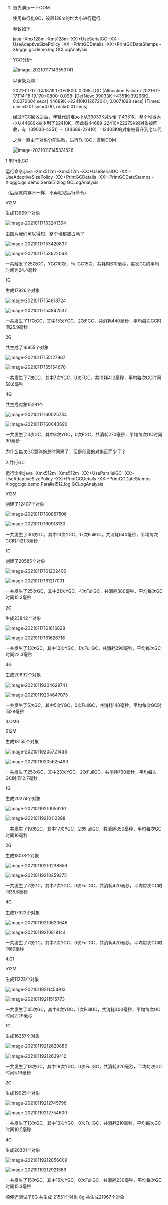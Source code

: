 1. 首先演示一下OOM

   使用串行化GC，设置128m的堆大小进行运行

   参数如下:

   java -Xmx128m -Xms128m -XX:+UseSerialGC -XX:-UseAdaptiveSizePolicy -XX:+PrintGCDetails -XX:+PrintGCDateStamps -Xloggc:gc.demo.log GCLogAnalysis

   YGC分析:

   ![image-20210117143550741](C:\Users\shitiancheng\AppData\Roaming\Typora\typora-user-images\image-20210117143550741.png)

   以该条为例：

   2021-01-17T14:18:19.170+0800: 0.098: [GC (Allocation Failure) 2021-01-17T14:18:19.170+0800: 0.098: [DefNew: 39033K->4351K(39296K), 0.0070604 secs] 44689K->22410K(126720K), 0.0071098 secs] [Times: user=0.01 sys=0.00, real=0.01 secs] 

   经过YGC回收之后，年轻代的堆大小从39033K减少到了4351K，整个堆得大小从44689k减少到了22410K，因此有44689-22410=22279K的对象被回收，有（39033-4351）-（44689-22410）=12403K的对象被晋升到老年代

   之后一直由于对象分配失败，进行FullGC，直到OOM

   ![image-20210117145331526](C:\Users\shitiancheng\AppData\Roaming\Typora\typora-user-images\image-20210117145331526.png)

   

1.串行化GC

运行命令:java -Xmx512m -Xms512m -XX:+UseSerialGC -XX:-UseAdaptiveSizePolicy -XX:+PrintGCDetails -XX:+PrintGCDateStamps -Xloggc:gc.demo.Serial512log GCLogAnalysis

（后续就内存不一样，不再粘贴运行命令）

512M

生成13669个对象

![image-20210117153241364](C:\Users\shitiancheng\AppData\Roaming\Typora\typora-user-images\image-20210117153241364.png)

由图片我们可以得知，整个堆都被占满了

![image-20210117153420837](C:\Users\shitiancheng\AppData\Roaming\Typora\typora-user-images\image-20210117153420837.png)

![image-20210117153622063](C:\Users\shitiancheng\AppData\Roaming\Typora\typora-user-images\image-20210117153622063.png)

一共触发了25次GC，YGC10次，FullGC15次，共耗时610毫秒，每次GC的平均时间为24.4毫秒

1G

生成17826个对象

![image-20210117154818724](C:\Users\shitiancheng\AppData\Roaming\Typora\typora-user-images\image-20210117154818724.png)

![image-20210117154842537](C:\Users\shitiancheng\AppData\Roaming\Typora\typora-user-images\image-20210117154842537.png)

一共发生了17次GC，其中15次YGC，2次FGC，共消耗440毫秒，平均每次GC时间25.9毫秒

2G

共生成了16955个对象

![image-20210117155127967](C:\Users\shitiancheng\AppData\Roaming\Typora\typora-user-images\image-20210117155127967.png)

![image-20210117155154670](C:\Users\shitiancheng\AppData\Roaming\Typora\typora-user-images\image-20210117155154670.png)

一共发生了7次GC，其中7次YGC，0次FGC，共消耗410毫秒，平均每次GC时间58.6毫秒

4G

共生成对象15291个

![image-20210117160025734](C:\Users\shitiancheng\AppData\Roaming\Typora\typora-user-images\image-20210117160025734.png)

![image-20210117160040690](C:\Users\shitiancheng\AppData\Roaming\Typora\typora-user-images\image-20210117160040690.png)

一共发生了3次GC，其中3次YGC，0次FGC，共消耗270毫秒，平均每次GC时间90毫秒

为什么每次GC暂停的总时间短了，但是创建的对象反而少了？

2.并行GC

运行命令:java -Xmx512m -Xms512m -XX:+UseParallelGC -XX:-UseAdaptiveSizePolicy -XX:+PrintGCDetails -XX:+PrintGCDateStamps -Xloggc:gc.demo.Parallel512.log GCLogAnalysis

512M

创建了12407个对象

![image-20210117160857506](C:\Users\shitiancheng\AppData\Roaming\Typora\typora-user-images\image-20210117160857506.png)

![image-20210117160918130](C:\Users\shitiancheng\AppData\Roaming\Typora\typora-user-images\image-20210117160918130.png)

一共发生了30次GC，其中13次YGC，17次FullGC，共消耗640毫秒，平均每次GC时间21.3毫秒

1G

创建了20585个对象

![image-20210117161202406](C:\Users\shitiancheng\AppData\Roaming\Typora\typora-user-images\image-20210117161202406.png)

![image-20210117161217001](C:\Users\shitiancheng\AppData\Roaming\Typora\typora-user-images\image-20210117161217001.png)

一共发生了25次GC，其中21次YGC，4次FullGC，共消耗380毫秒，平均每次GC时间15.2毫秒

2G

生成23842个对象

![image-20210117161616828](C:\Users\shitiancheng\AppData\Roaming\Typora\typora-user-images\image-20210117161616828.png)

![image-20210117161626716](C:\Users\shitiancheng\AppData\Roaming\Typora\typora-user-images\image-20210117161626716.png)

一共发生了13次GC，其中12次YGC，1次FullGC，共消耗290毫秒，平均每次GC时间22.3毫秒

4G

生成20692个对象

![image-20210119204629741](C:\Users\shitiancheng\AppData\Roaming\Typora\typora-user-images\image-20210119204629741.png)

![image-20210119204647073](C:\Users\shitiancheng\AppData\Roaming\Typora\typora-user-images\image-20210119204647073.png)

一共发生了5次GC，其中5次YGC，0次FullGC，共消耗140毫秒，平均每次GC时间28毫秒

3.CMS

512M

生成13155个对象

![image-20210119205721438](C:\Users\shitiancheng\AppData\Roaming\Typora\typora-user-images\image-20210119205721438.png)

![image-20210119205625493](C:\Users\shitiancheng\AppData\Roaming\Typora\typora-user-images\image-20210119205625493.png)

一共发生了25次GC，其中23次YGC，2次FullGC，共消耗790毫秒，平均每次GC时间12.7毫秒

1G

生成20274个对象

![image-20210119210056261](C:\Users\shitiancheng\AppData\Roaming\Typora\typora-user-images\image-20210119210056261.png)

![image-20210119210112398](C:\Users\shitiancheng\AppData\Roaming\Typora\typora-user-images\image-20210119210112398.png)

一共发生了19次GC，其中17次YGC，2次FullGC，共消耗850毫秒，平均每次GC时间16毫秒

2G

生成18018个对象

![image-20210119210238856](C:\Users\shitiancheng\AppData\Roaming\Typora\typora-user-images\image-20210119210238856.png)

![image-20210119210259275](C:\Users\shitiancheng\AppData\Roaming\Typora\typora-user-images\image-20210119210259275.png)

一共发生了7次GC，其中7次YGC，0次FullGC，共消耗420毫秒，平均每次GC时间35.6毫秒

4G

生成17922个对象

![image-20210119210620646](C:\Users\shitiancheng\AppData\Roaming\Typora\typora-user-images\image-20210119210620646.png)

![image-20210119210818144](C:\Users\shitiancheng\AppData\Roaming\Typora\typora-user-images\image-20210119210818144.png)

一共发生了7次GC，其中7次YGC，0次FullGC，共消耗420毫秒，平均每次GC时间60毫秒

4.G1

512M

生成11223个对象

![image-20210119211454913](C:\Users\shitiancheng\AppData\Roaming\Typora\typora-user-images\image-20210119211454913.png)

![image-20210119211515773](C:\Users\shitiancheng\AppData\Roaming\Typora\typora-user-images\image-20210119211515773.png)

一共发生了45次GC，其中4次YGC，1次FullGC，共消耗400毫秒，平均每次GC时间2.29毫秒

1G

生成16257个对象

![image-20210119212629886](C:\Users\shitiancheng\AppData\Roaming\Typora\typora-user-images\image-20210119212629886.png)

![image-20210119212639412](C:\Users\shitiancheng\AppData\Roaming\Typora\typora-user-images\image-20210119212639412.png)

一共发生了18次GC，其中18次YGC，0次FullGC，共消耗320毫秒，平均每次GC时间5.16毫秒

2G

生成19925个对象

![image-20210119212745796](C:\Users\shitiancheng\AppData\Roaming\Typora\typora-user-images\image-20210119212745796.png)

![image-20210119212754600](C:\Users\shitiancheng\AppData\Roaming\Typora\typora-user-images\image-20210119212754600.png)

一共发生了13次GC，其中13次YGC，0次FullGC，共消耗210毫秒，平均每次GC时间10.5毫秒

4G

生成20301个对象

![image-20210119212856009](C:\Users\shitiancheng\AppData\Roaming\Typora\typora-user-images\image-20210119212856009.png)

![image-20210119212921369](C:\Users\shitiancheng\AppData\Roaming\Typora\typora-user-images\image-20210119212921369.png)



一共发生了15次GC，其中15次YGC，0次FullGC，共消耗230毫秒，平均每次GC时间15.3毫秒

顺便还测试了6G 共生成 21551个对象 8g 共生成21967个对象